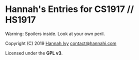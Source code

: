 # Hannah's Entries for CS1917 // HS1917

Warning: Spoilers inside. Look at your own peril.

Copyright (C) 2019 [Hannah Ivy](https://www.hannahi.com) <contact@hannahi.com>

Licensed under the **GPL v3**.

